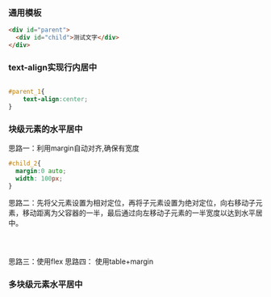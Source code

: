 ### 通用模板

```html
<div id="parent">
  <div id="child">测试文字</div>
</div>
```


### text-align实现行内居中

```css

#parent_1{
	text-align:center;
}

```


### 块级元素的水平居中
思路一：利用margin自动对齐,确保有宽度


```css
#child_2{
  margin:0 auto;
  width: 100px;
}


```
思路二：先将父元素设置为相对定位，再将子元素设置为绝对定位，向右移动子元素，移动距离为父容器的一半，最后通过向左移动子元素的一半宽度以达到水平居中。

```css




```

思路三：使用flex
思路四： 使用table+margin



### 多块级元素水平居中





